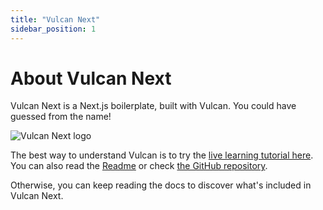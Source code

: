 ```yaml
---
title: "Vulcan Next"
sidebar_position: 1
---
```


# About Vulcan Next

Vulcan Next is a Next.js boilerplate, built with Vulcan. You could have guessed from the name!

<img src="/img/vn-logo-full-padded-720.png" alt="Vulcan Next logo" />

The best way to understand Vulcan is to try the [live learning tutorial here](https://vulcan-next.vercel.app/).
You can also read the [Readme](https://vulcan-next.vercel.app/) or check [the GitHub repository](https://github.com/VulcanJS/vulcan-next).

Otherwise, you can keep reading the docs to discover what's included in Vulcan Next.